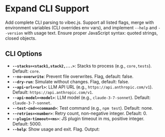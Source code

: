 # Expand CLI Support

Add complete CLI parsing to vibec.js. Support all listed flags, merge with environment variables (CLI overrides env vars), and implement `--help` and `--version` with usage text. Ensure proper JavaScript syntax: quoted strings, closed objects.

## CLI Options
- **`--stacks=<stack1,stack2,...>`**: Stacks to process (e.g., `core,tests`). Default: `core`.
- **`--no-overwrite`**: Prevent file overwrites. Flag, default: false.
- **`--dry-run`**: Simulate without changes. Flag, default: false.
- **`--api-url=<url>`**: LLM API URL (e.g., `https://api.anthropic.com/v1`). Default: `https://api.anthropic.com/v1`.
- **`--api-model=<model>`**: LLM model (e.g., `claude-3-7-sonnet`). Default: `claude-3-7-sonnet`.
- **`--test-cmd=<command>`**: Test command (e.g., `npm test`). Default: none.
- **`--retries=<number>`**: Retry count, non-negative integer. Default: 0.
- **`--plugin-timeout=<ms>`**: JS plugin timeout in ms, positive integer. Default: 5000.
- **`--help`**: Show usage and exit. Flag. Output:
